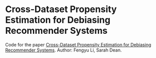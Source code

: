 # Cross-Dataset Propensity Estimation for Debiasing Recommender Systems
Code for the paper [Cross-Dataset Propensity Estimation for Debiasing Recommender Systems](https://arxiv.org/abs/2212.13892).
Author: Fengyu Li, Sarah Dean.
